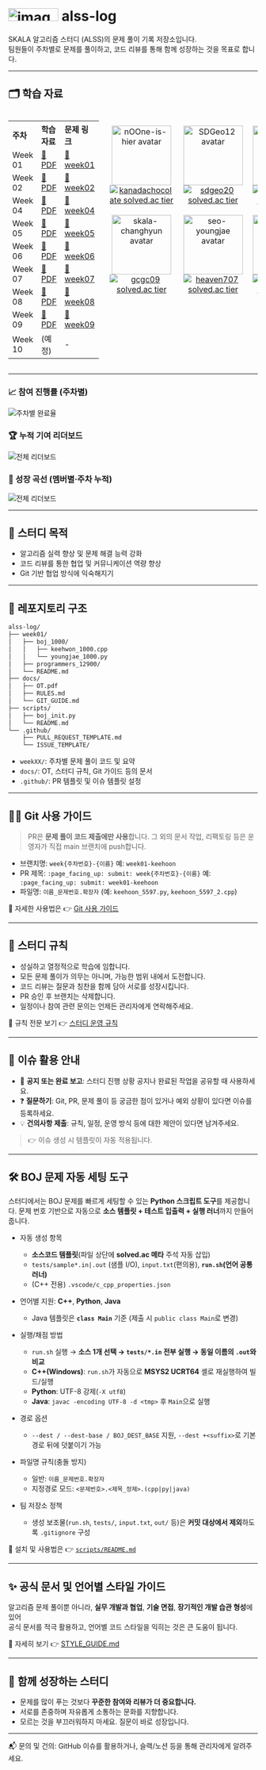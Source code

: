 # <img width="101.2" height="25.85" alt="image" src="https://github.com/user-attachments/assets/e3f14879-c39e-4a9d-bf07-afc3baaaf47c" /> alss-log

SKALA 알고리즘 스터디 (ALSS)의 문제 풀이 기록 저장소입니다.  
팀원들이 주차별로 문제를 풀이하고, 코드 리뷰를 통해 함께 성장하는 것을 목표로 합니다.

---

<h2>🗂️ 학습 자료</h2>

<!-- 래퍼: 중앙 정렬 -->
<div align="center">

  <!-- 2단 레이아웃 테이블 (왼쪽: 학습표 / 오른쪽: 프로필 그리드) -->
  <table border="0" cellspacing="0" cellpadding="0"
         style="border:0 !important; border-collapse:separate; margin:0 auto; width:100%; max-width:980px;">
    <tr>
      <!-- LEFT: 학습 자료 표 (기존 스타일 유지) -->
      <td valign="top" width="48%" style="border:0 !important; padding:0 12px 0 0;">
        <table border="0" cellspacing="0" cellpadding="6" style="width:100%;">
          <tr>
            <th align="left">주차</th>
            <th align="left">학습자료</th>
            <th align="left">문제 링크</th>
          </tr>
          <tr>
            <td>Week 01</td>
            <td><a href="./docs/study-note-week01.pdf">📄 PDF</a></td>
            <td><a href="./problems/week01">📂 week01</a></td>
          </tr>
          <tr>
            <td>Week 02</td>
            <td><a href="./docs/study-note-week02.pdf">📄 PDF</a></td>
            <td><a href="./problems/week02">📂 week02</a></td>
          </tr>
          <tr>
            <td>Week 04</td>
            <td><a href="./docs/study-note-week04.pdf">📄 PDF</a></td>
            <td><a href="./problems/week04">📂 week04</a></td>
          </tr>
          <tr>
            <td>Week 05</td>
            <td><a href="./docs/study-note-week05.pdf">📄 PDF</a></td>
            <td><a href="./problems/week05">📂 week05</a></td>
          </tr>
          <tr>
            <td>Week 06</td>
            <td><a href="./docs/study-note-week06.pdf">📄 PDF</a></td>
            <td><a href="./problems/week06">📂 week06</a></td>
          </tr>
          <tr>
            <td>Week 07</td>
            <td><a href="./docs/study-note-week07.pdf">📄 PDF</a></td>
            <td><a href="./problems/week07">📂 week07</a></td>
          </tr>
          <tr>
            <td>Week 08</td>
            <td><a href="./docs/study-note-week08.pdf">📄 PDF</a></td>
            <td><a href="./problems/week08">📂 week08</a></td>
          </tr>
          <tr>
            <td>Week 09</td>
            <td><a href="./docs/study-note-week09.pdf">📄 PDF</a></td>
            <td><a href="./problems/week09">📂 week09</a></td>
          </tr>
          <tr>
            <td>Week 10</td>
            <td>(예정)</td>
            <td>-</td>
          </tr>
        </table>
      </td>
      <!-- RIGHT: 팀원 프로필 그리드 (테두리 완전 제거) -->
      <td valign="top" width="52%" style="border:0 !important; padding:0;">
        <table role="presentation" border="0" cellspacing="0" cellpadding="0"
               style="border:0 !important; border-collapse:separate; border-spacing:0; width:100%;">
          <tr>
            <td align="center" style="border:0 !important; padding:10px;">
              <a href="https://github.com/nOOne-is-hier" aria-label="GitHub: nOOne-is-hier">
                <img src="https://avatars.githubusercontent.com/nOOne-is-hier" width="120" alt="nOOne-is-hier avatar"/>
              </a><br/>
              <a href="https://solved.ac/profile/kanadachocolate"
                 rel="nofollow noopener noreferrer" aria-label="solved.ac: kanadachocolate">
                <img src="https://mazassumnida.wtf/api/mini/generate_badge?boj=kanadachocolate" alt="kanadachocolate solved.ac tier"/>
              </a>
            </td>
            <td align="center" style="border:0 !important; padding:10px;">
              <a href="https://github.com/SDGeo12" aria-label="GitHub: SDGeo12">
                <img src="https://avatars.githubusercontent.com/SDGeo12" width="120" alt="SDGeo12 avatar"/>
              </a><br/>
              <a href="https://solved.ac/profile/sdgeo20"
                 rel="nofollow noopener noreferrer" aria-label="solved.ac: sdgeo20">
                <img src="https://mazassumnida.wtf/api/mini/generate_badge?boj=sdgeo20" alt="sdgeo20 solved.ac tier"/>
              </a>
            </td>
            <td align="center" style="border:0 !important; padding:10px;">
              <a href="https://github.com/jiyunee02" aria-label="GitHub: jiyunee02">
                <img src="https://avatars.githubusercontent.com/jiyunee02" width="120" alt="jiyunee02 avatar"/>
              </a><br/>
              <a href="https://solved.ac/profile/jiyun301"
                 rel="nofollow noopener noreferrer" aria-label="solved.ac: jiyun301">
                <img src="https://mazassumnida.wtf/api/mini/generate_badge?boj=jiyun301" alt="jiyun301 solved.ac tier"/>
              </a>
            </td>
          </tr>
          <tr>
            <td align="center" style="border:0 !important; padding:10px;">
              <a href="https://github.com/skala-changhyun" aria-label="GitHub: skala-changhyun">
                <img src="https://avatars.githubusercontent.com/skala-changhyun" width="120" alt="skala-changhyun avatar"/>
              </a><br/>
              <a href="https://solved.ac/profile/gcgc09"
                 rel="nofollow noopener noreferrer" aria-label="solved.ac: gcgc09">
                <img src="https://mazassumnida.wtf/api/mini/generate_badge?boj=gcgc09" alt="gcgc09 solved.ac tier"/>
              </a>
            </td>
            <td align="center" style="border:0 !important; padding:10px;">
              <a href="https://github.com/seo-youngjae" aria-label="GitHub: seo-youngjae">
                <img src="https://avatars.githubusercontent.com/seo-youngjae" width="120" alt="seo-youngjae avatar"/>
              </a><br/>
              <a href="https://solved.ac/profile/heaven707"
                 rel="nofollow noopener noreferrer" aria-label="solved.ac: heaven707">
                <img src="https://mazassumnida.wtf/api/mini/generate_badge?boj=heaven707" alt="heaven707 solved.ac tier"/>
              </a>
            </td>
            <td align="center" style="border:0 !important; padding:10px;">
              <a href="https://github.com/JinYeopKang" aria-label="GitHub: JinYeopKang">
                <img src="https://avatars.githubusercontent.com/JinYeopKang" width="120" alt="JinYeopKang avatar"/>
              </a><br/>
              <a href="https://solved.ac/profile/jyyj14587"
                 rel="nofollow noopener noreferrer" aria-label="solved.ac: jyyj14587">
                <img src="https://mazassumnida.wtf/api/mini/generate_badge?boj=jyyj14587" alt="jyyj14587 solved.ac tier"/>
              </a>
            </td>
          </tr>
        </table>
      </td>
    </tr>
  </table>

</div>

---

### 📈 참여 진행률 (주차별)

![주차별 완료율](assets/weekly-heatmap.svg)

### 🏆 누적 기여 리더보드

![전체 리더보드](assets/leaderboard.svg)

### 🌱 성장 곡선 (멤버별·주차 누적)

![전체 리더보드](assets/trend-multiples.svg)

---

## 🚩 스터디 목적

- 알고리즘 실력 향상 및 문제 해결 능력 강화
- 코드 리뷰를 통한 협업 및 커뮤니케이션 역량 향상
- Git 기반 협업 방식에 익숙해지기

---

## 📁 레포지토리 구조

```bash
alss-log/
├── week01/
│   ├── boj_1000/
│   │   ├── keehwon_1000.cpp
│   │   └── youngjae_1000.py
│   ├── programmers_12900/
│   └── README.md
├── docs/
│   ├── OT.pdf
│   ├── RULES.md
│   └── GIT_GUIDE.md
├── scripts/
│   ├── boj_init.py
│   └── README.md
└── .github/
    ├── PULL_REQUEST_TEMPLATE.md
    └── ISSUE_TEMPLATE/
````

- `weekXX/`: 주차별 문제 풀이 코드 및 요약
- `docs/`: OT, 스터디 규칙, Git 가이드 등의 문서
- `.github/`: PR 템플릿 및 이슈 템플릿 설정

---

## 🧑‍💻 Git 사용 가이드

> PR은 **문제 풀이 코드 제출에만 사용**합니다.
> 그 외의 문서 작업, 리팩토링 등은 운영자가 직접 main 브랜치에 push합니다.

- 브랜치명: `week{주차번호}-{이름}`
  예: `week01-keehoon`
- PR 제목: `:page_facing_up: submit: week{주차번호}-{이름}`
  예: `:page_facing_up: submit: week01-keehoon`
- 파일명: `이름_문제번호.확장자` (예: `keehoon_5597.py`, `keehoon_5597_2.cpp`)

📘 자세한 사용법은 👉 [Git 사용 가이드](./docs/GIT_GUIDE.md)

---

## 📌 스터디 규칙

- 성실하고 열정적으로 학습에 임합니다.
- 모든 문제 풀이가 의무는 아니며, 가능한 범위 내에서 도전합니다.
- 코드 리뷰는 질문과 칭찬을 함께 담아 서로를 성장시킵니다.
- PR 승인 후 브랜치는 삭제합니다.
- 일정이나 참여 관련 문의는 언제든 관리자에게 연락해주세요.

📃 규칙 전문 보기 👉 [스터디 운영 규칙](./docs/RULES.md)

---

## 📝 이슈 활용 안내

- 📢 **공지 또는 완료 보고**: 스터디 진행 상황 공지나 완료된 작업을 공유할 때 사용하세요.
- ❓ **질문하기**: Git, PR, 문제 풀이 등 궁금한 점이 있거나 예외 상황이 있다면 이슈를 등록하세요.
- 💡 **건의사항 제출**: 규칙, 일정, 운영 방식 등에 대한 제안이 있다면 남겨주세요.

> 👉 이슈 생성 시 템플릿이 자동 적용됩니다.

---

## 🛠️ BOJ 문제 자동 세팅 도구

스터디에서는 BOJ 문제를 빠르게 세팅할 수 있는 **Python 스크립트 도구**를 제공합니다.
문제 번호 기반으로 자동으로 **소스 템플릿 + 테스트 입출력 + 실행 러너**까지 만들어 줍니다.

- 자동 생성 항목

  - **소스코드 템플릿**(파일 상단에 **solved.ac 메타** 주석 자동 삽입)
  - `tests/sample*.in|.out` (샘플 I/O), `input.txt`(편의용), **`run.sh`(언어 공통 러너)**
  - (C++ 전용) `.vscode/c_cpp_properties.json`
- 언어별 지원: **C++**, **Python**, **Java**

  - Java 템플릿은 **`class Main`** 기준 (제출 시 `public class Main`로 변경)
- 실행/채점 방법

  - `run.sh` 실행 → **소스 1개 선택 → `tests/*.in` 전부 실행 → 동일 이름의 `.out`와 비교**
  - **C++(Windows)**: `run.sh`가 자동으로 **MSYS2 UCRT64** 셸로 재실행하여 빌드/실행
  - **Python**: UTF-8 강제(`-X utf8`)
  - **Java**: `javac -encoding UTF-8 -d <tmp>` 후 `Main`으로 실행
- 경로 옵션

  - `--dest / --dest-base / BOJ_DEST_BASE` 지원, `--dest +<suffix>`로 기본 경로 뒤에 덧붙이기 가능
- 파일명 규칙(충돌 방지)

  - 일반: `이름_문제번호.확장자`
  - 지정경로 모드: `<문제번호>.<제목_정제>.(cpp|py|java)`
- 팀 저장소 정책

  - 생성 보조물(`run.sh`, `tests/`, `input.txt`, `out/` 등)은 **커밋 대상에서 제외**하도록 `.gitignore` 구성

📘 설치 및 사용법은 👉 [`scripts/README.md`](./scripts/README.md)

---

## ✨ 공식 문서 및 언어별 스타일 가이드

알고리즘 문제 풀이뿐 아니라, **실무 개발과 협업**, **기술 면접**, **장기적인 개발 습관 형성**에 있어  
공식 문서를 적극 활용하고, 언어별 코드 스타일을 익히는 것은 큰 도움이 됩니다.

📘 자세히 보기 👉 [STYLE_GUIDE.md](./docs/STYLE_GUIDE.md)

---

## 🙌 함께 성장하는 스터디

- 문제를 많이 푸는 것보다 **꾸준한 참여와 리뷰가 더 중요합니다.**
- 서로를 존중하며 자유롭게 소통하는 문화를 지향합니다.
- 모르는 것을 부끄러워하지 마세요. 질문이 바로 성장입니다.

---

📬 문의 및 건의: GitHub 이슈를 활용하거나, 슬랙/노션 등을 통해 관리자에게 알려주세요.
